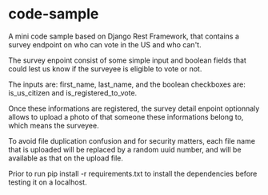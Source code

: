 # code-sample
A mini code sample based on Django Rest Framework, that contains a survey endpoint on who can vote in the US and who can't.

The survey enpoint consist of some simple input and boolean fields that could lest us know if the surveyee is eligible to vote or not. 

The inputs are: first_name, last_name, and the boolean checkboxes are: is_us_citizen and is_registered_to_vote.

Once these informations are registered, the survey detail enpoint optionnaly allows to upload a photo of that someone these informations belong to, which means the surveyee.

To avoid file duplication confusion and for security matters, each file name that is uploaded will be replaced by a random uuid number, and will be available as that on the upload file.

Prior to run pip install -r requirements.txt to install the dependencies before testing it on a localhost.
